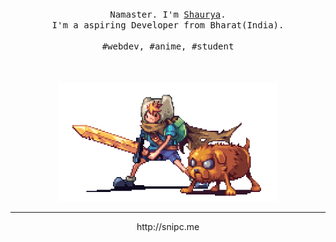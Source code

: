 <p align="center">
  <br>
  <br>
  <br>
  <samp>Namaster. I'm <a href="https://github.com/realsnipc">Shaurya</a>.<br> I'm a aspiring Developer from Bharat(India).<br><br>#webdev, #anime, #student</samp>
  <br>
  <br>
  <br>
  <br>
  <img src="https://github.com/selimdoyranli/selimdoyranli/blob/master/preview.gif" width="350" />
</p>

------------
<p align="center">http://snipc.me</p>
